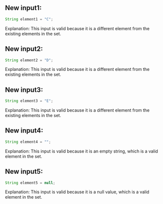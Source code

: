 ## New input1:
```java
String element1 = "C";
```
Explanation: This input is valid because it is a different element from the existing elements in the set.

## New input2:
```java
String element2 = "D";
```
Explanation: This input is valid because it is a different element from the existing elements in the set.

## New input3:
```java
String element3 = "E";
```
Explanation: This input is valid because it is a different element from the existing elements in the set.

## New input4:
```java
String element4 = "";
```
Explanation: This input is valid because it is an empty string, which is a valid element in the set.

## New input5:
```java
String element5 = null;
```
Explanation: This input is valid because it is a null value, which is a valid element in the set.
